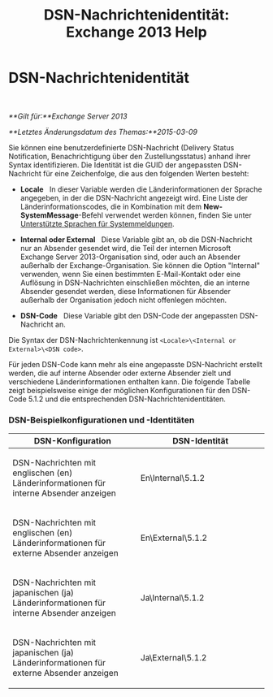 ﻿---
title: 'DSN-Nachrichtenidentität: Exchange 2013 Help'
TOCTitle: DSN-Nachrichtenidentität
ms:assetid: 70ffba22-e4fd-4cd3-98f5-8bfca2df89e4
ms:mtpsurl: https://technet.microsoft.com/de-de/library/Aa998835(v=EXCHG.150)
ms:contentKeyID: 50475930
ms.date: 04/24/2018
mtps_version: v=EXCHG.150
ms.translationtype: HT
---

# DSN-Nachrichtenidentität

 

_**Gilt für:**Exchange Server 2013_

_**Letztes Änderungsdatum des Themas:**2015-03-09_

Sie können eine benutzerdefinierte DSN-Nachricht (Delivery Status Notification, Benachrichtigung über den Zustellungsstatus) anhand ihrer Syntax identifizieren. Die Identität ist die GUID der angepassten DSN-Nachricht für eine Zeichenfolge, die aus den folgenden Werten besteht:

  - **Locale**   In dieser Variable werden die Länderinformationen der Sprache angegeben, in der die DSN-Nachricht angezeigt wird. Eine Liste der Länderinformationscodes, die in Kombination mit dem **New-SystemMessage**-Befehl verwendet werden können, finden Sie unter [Unterstützte Sprachen für Systemmeldungen](supported-languages-for-system-messages-exchange-2013-help.md).

  - **Internal oder External**   Diese Variable gibt an, ob die DSN-Nachricht nur an Absender gesendet wird, die Teil der internen Microsoft Exchange Server 2013-Organisation sind, oder auch an Absender außerhalb der Exchange-Organisation. Sie können die Option "Internal" verwenden, wenn Sie einen bestimmten E-Mail-Kontakt oder eine Auflösung in DSN-Nachrichten einschließen möchten, die an interne Absender gesendet werden, diese Informationen für Absender außerhalb der Organisation jedoch nicht offenlegen möchten.

  - **DSN-Code**   Diese Variable gibt den DSN-Code der angepassten DSN-Nachricht an.

Die Syntax der DSN-Nachrichtenkennung ist `<Locale>\<Internal or External>\<DSN code>`.

Für jeden DSN-Code kann mehr als eine angepasste DSN-Nachricht erstellt werden, die auf interne Absender oder externe Absender zielt und verschiedene Länderinformationen enthalten kann. Die folgende Tabelle zeigt beispielsweise einige der möglichen Konfigurationen für den DSN-Code 5.1.2 und die entsprechenden DSN-Nachrichtenidentitäten.

### DSN-Beispielkonfigurationen und -Identitäten

<table>
<colgroup>
<col style="width: 50%" />
<col style="width: 50%" />
</colgroup>
<thead>
<tr class="header">
<th>DSN-Konfiguration</th>
<th>DSN-Identität</th>
</tr>
</thead>
<tbody>
<tr class="odd">
<td><p>DSN-Nachrichten mit englischen (en) Länderinformationen für interne Absender anzeigen</p></td>
<td><p>En\Internal\5.1.2</p></td>
</tr>
<tr class="even">
<td><p>DSN-Nachrichten mit englischen (en) Länderinformationen für externe Absender anzeigen</p></td>
<td><p>En\External\5.1.2</p></td>
</tr>
<tr class="odd">
<td><p>DSN-Nachrichten mit japanischen (ja) Länderinformationen für interne Absender anzeigen</p></td>
<td><p>Ja\Internal\5.1.2</p></td>
</tr>
<tr class="even">
<td><p>DSN-Nachrichten mit japanischen (ja) Länderinformationen für externe Absender anzeigen</p></td>
<td><p>Ja\External\5.1.2</p></td>
</tr>
</tbody>
</table>


